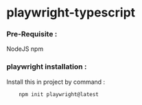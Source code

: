 # playwright-typescript

### Pre-Requisite : 
 
NodeJS
npm

### playwright installation : 
Install this in project by command : 

        npm init playwright@latest
